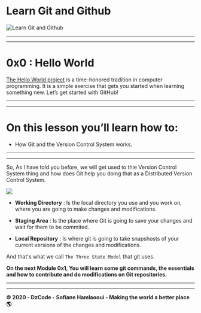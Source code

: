 # Learn Git and Github
![Learn Git and Github](https://i.imgur.com/bk9Cvuv.png)

---
---

# 0x0 : Hello World

[The Hello World project](https://en.wikipedia.org/wiki/%22Hello,_World!%22_program) is a time-honored tradition in computer programming. It is a simple exercise that gets you started when learning something new. Let’s get started with GitHub!

---
---

# On this lesson you’ll learn how to:

*   How Git and the Version Control System works.

---
---

So, As I have told you before, we will get used to thie Version Control System thing and how does Git help you doing that as a Distributed Version Control System.

![](https://i.imgur.com/uwNTnbR.png)


-   <b>Working Directory</b> : Is the local directory you use and you work on, where you are going to make changes and modifications.

-   <b>Staging Area</b> : Is the place where Git is going to save your changes and wait for them to be commited.

-   <b>Local Repository</b> : Is where git is going to take snapshosts of your current versions of the changes and modifications.

And that's what we call `The Three State Model` that git uses.

<b>On the next Module 0x1, You will learn some git commands, the essentials and how to contribute and do modifications on Git repositories.<b></b>

---
---

© 2020 - DzCode - Sofiane Hamlaooui - Making the world a better place 🌎 

